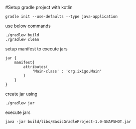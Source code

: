 #Setup gradle project with kotlin
```agsl
gradle init --use-defaults --type java-application
```
use below commands
```agsl
./gradlew build
./gradlew clean
```
setup manifest to execute jars
```agsl
jar {
    manifest{
        attributes(
            'Main-class' : 'org.ixigo.Main'
        )
    }
}
```
create jar using 
```agsl
./gradlew jar      
```
execute jars
```agsl
java -jar build/libs/BasicGradleProject-1.0-SNAPSHOT.jar
```
